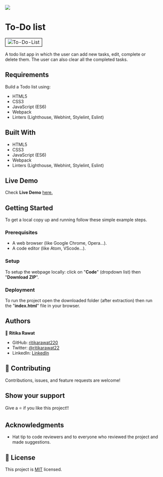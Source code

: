 ![](https://img.shields.io/badge/Microverse-blueviolet)

# To-Do list
<table>
  <td style="border: 1px solid black;"><img src="src/ss-todo-list.png" alt="To-Do-List" /></td>
  </table>

 A todo list app in which the user can add new tasks, edit, complete or delete them. The user can also clear all the completed tasks.

## Requirements

Build a Todo list using:

- HTML5
- CSS3
- JavaScript (ES6)
- Webpack
- Linters (Lighthouse, Webhint, Stylelint, Eslint)

## Built With

- HTML5
- CSS3
- JavaScript (ES6)
- Webpack
- Linters (Lighthouse, Webhint, Stylelint, Eslint)

## Live Demo

Check **Live Demo** [here.](https://ritikarawat220.github.io/To-Do-List/)

## Getting Started

To get a local copy up and running follow these simple example steps.


### Prerequisites

- A web browser (like Google Chrome, Opera...).
- A code editor (like Atom, VScode...).

### Setup

To setup the webpage locally: click on "**Code**" (dropdown list) then "**Download ZIP**".

### Deployment

To run the project open the downloaded folder (after extraction) then run the "**index.html**" file in your browser.

## Authors

👤 **Ritika Rawat**

- GitHub: [ritikarawat220](https://github.com/ritikarawat220)
- Twitter: [@ritikarawat22](https://twitter.com/Ritikarawat22)
- LinkedIn: [LinkedIn](https://www.linkedin.com/in/rawatritika/)

## 🤝 Contributing

Contributions, issues, and feature requests are welcome!

## Show your support

Give a ⭐️ if you like this project!!

## Acknowledgments

- Hat tip to code reviewers and to everyone who reviewed the project and made suggestions.

## 📝 License

This project is [MIT](./LICENSE) licensed.

